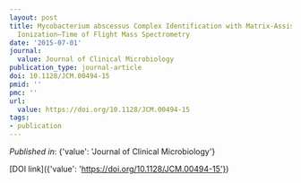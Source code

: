 ```yaml
---
layout: post
title: Mycobacterium abscessus Complex Identification with Matrix-Assisted Laser Desorption
  Ionization–Time of Flight Mass Spectrometry
date: '2015-07-01'
journal:
  value: Journal of Clinical Microbiology
publication_type: journal-article
doi: 10.1128/JCM.00494-15
pmid: ''
pmc: ''
url:
  value: https://doi.org/10.1128/JCM.00494-15
tags:
- publication
---
```


*Published in*: {'value': 'Journal of Clinical Microbiology'}

[DOI link]({'value': 'https://doi.org/10.1128/JCM.00494-15'})


